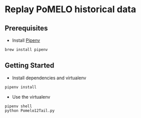 # Replay PoMELO historical data

## Prerequisites

- Install [Pipenv](https://pipenv-fork.readthedocs.io/en/latest/install.html)

```sh
brew install pipenv
```

## Getting Started

- Install dependencies and virtualenv

```sh
pipenv install
```

- Use the virtualenv

```sh
pipenv shell
python Pomelo12Tail.py
```
